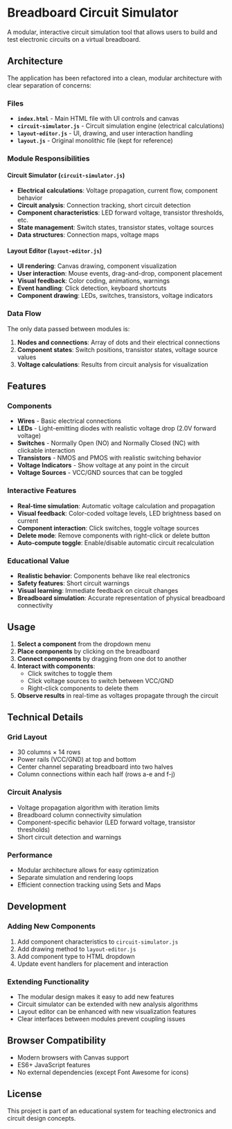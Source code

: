 # Breadboard Circuit Simulator

A modular, interactive circuit simulation tool that allows users to build and test electronic circuits on a virtual breadboard.

## Architecture

The application has been refactored into a clean, modular architecture with clear separation of concerns:

### Files

- **`index.html`** - Main HTML file with UI controls and canvas
- **`circuit-simulator.js`** - Circuit simulation engine (electrical calculations)
- **`layout-editor.js`** - UI, drawing, and user interaction handling
- **`layout.js`** - Original monolithic file (kept for reference)

### Module Responsibilities

#### Circuit Simulator (`circuit-simulator.js`)
- **Electrical calculations**: Voltage propagation, current flow, component behavior
- **Circuit analysis**: Connection tracking, short circuit detection
- **Component characteristics**: LED forward voltage, transistor thresholds, etc.
- **State management**: Switch states, transistor states, voltage sources
- **Data structures**: Connection maps, voltage maps

#### Layout Editor (`layout-editor.js`)
- **UI rendering**: Canvas drawing, component visualization
- **User interaction**: Mouse events, drag-and-drop, component placement
- **Visual feedback**: Color coding, animations, warnings
- **Event handling**: Click detection, keyboard shortcuts
- **Component drawing**: LEDs, switches, transistors, voltage indicators

### Data Flow

The only data passed between modules is:
1. **Nodes and connections**: Array of dots and their electrical connections
2. **Component states**: Switch positions, transistor states, voltage source values
3. **Voltage calculations**: Results from circuit analysis for visualization

## Features

### Components
- **Wires** - Basic electrical connections
- **LEDs** - Light-emitting diodes with realistic voltage drop (2.0V forward voltage)
- **Switches** - Normally Open (NO) and Normally Closed (NC) with clickable interaction
- **Transistors** - NMOS and PMOS with realistic switching behavior
- **Voltage Indicators** - Show voltage at any point in the circuit
- **Voltage Sources** - VCC/GND sources that can be toggled

### Interactive Features
- **Real-time simulation**: Automatic voltage calculation and propagation
- **Visual feedback**: Color-coded voltage levels, LED brightness based on current
- **Component interaction**: Click switches, toggle voltage sources
- **Delete mode**: Remove components with right-click or delete button
- **Auto-compute toggle**: Enable/disable automatic circuit recalculation

### Educational Value
- **Realistic behavior**: Components behave like real electronics
- **Safety features**: Short circuit warnings
- **Visual learning**: Immediate feedback on circuit changes
- **Breadboard simulation**: Accurate representation of physical breadboard connectivity

## Usage

1. **Select a component** from the dropdown menu
2. **Place components** by clicking on the breadboard
3. **Connect components** by dragging from one dot to another
4. **Interact with components**:
   - Click switches to toggle them
   - Click voltage sources to switch between VCC/GND
   - Right-click components to delete them
5. **Observe results** in real-time as voltages propagate through the circuit

## Technical Details

### Grid Layout
- 30 columns × 14 rows
- Power rails (VCC/GND) at top and bottom
- Center channel separating breadboard into two halves
- Column connections within each half (rows a-e and f-j)

### Circuit Analysis
- Voltage propagation algorithm with iteration limits
- Breadboard column connectivity simulation
- Component-specific behavior (LED forward voltage, transistor thresholds)
- Short circuit detection and warnings

### Performance
- Modular architecture allows for easy optimization
- Separate simulation and rendering loops
- Efficient connection tracking using Sets and Maps

## Development

### Adding New Components
1. Add component characteristics to `circuit-simulator.js`
2. Add drawing method to `layout-editor.js`
3. Add component type to HTML dropdown
4. Update event handlers for placement and interaction

### Extending Functionality
- The modular design makes it easy to add new features
- Circuit simulator can be extended with new analysis algorithms
- Layout editor can be enhanced with new visualization features
- Clear interfaces between modules prevent coupling issues

## Browser Compatibility

- Modern browsers with Canvas support
- ES6+ JavaScript features
- No external dependencies (except Font Awesome for icons)

## License

This project is part of an educational system for teaching electronics and circuit design concepts.
